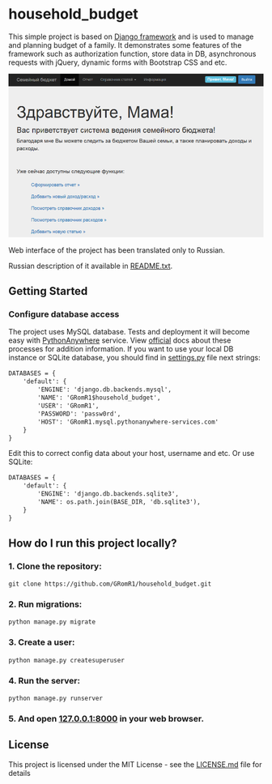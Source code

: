 # household_budget

This simple project is based on [Django framework](https://www.djangoproject.com/) and is used to manage and planning budget of a family. It demonstrates some features of the framework such as authorization function, store data in DB, asynchronous requests with jQuery, dynamic forms with Bootstrap CSS and etc.

![MainScreen](images/main.png)

Web interface of the project has been translated only to Russian.

Russian description of it available in [README.txt](README.txt).  

## Getting Started

### Configure database access

The project uses MySQL database. Tests and deployment it will become easy with [PythonAnywhere](https://pythonanywhere.com) service. 
View [official](https://help.pythonanywhere.com/pages/) docs about these processes for addition information.
If you want to use your local DB instance or SQLite database, you should find in [settings.py](household_budget/settings.py) file next strings:

```
DATABASES = {
    'default': {
        'ENGINE': 'django.db.backends.mysql',
        'NAME': 'GRomR1$household_budget',
        'USER': 'GRomR1',
        'PASSWORD': 'passw0rd',
        'HOST': 'GRomR1.mysql.pythonanywhere-services.com'
    }
}
```

Edit this to correct config data about your host, username and etc. Or use SQLite:

```
DATABASES = {
    'default': {
        'ENGINE': 'django.db.backends.sqlite3',
        'NAME': os.path.join(BASE_DIR, 'db.sqlite3'),
    }
}
```

## How do I run this project locally?

### 1. Clone the repository:

    git clone https://github.com/GRomR1/household_budget.git

### 2. Run migrations:

    python manage.py migrate

### 3. Create a user:

    python manage.py createsuperuser

### 4. Run the server:

    python manage.py runserver

### 5. And open [127.0.0.1:8000](http://127.0.0.1:8000) in your web browser.

## License

This project is licensed under the MIT License - see the [LICENSE.md](LICENSE.md) file for details